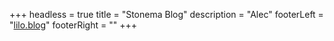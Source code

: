 +++
headless = true
title = "Stonema Blog"
description = "Alec"
footerLeft = "[lilo.blog](lilo.blog)"
footerRight = ""
+++
